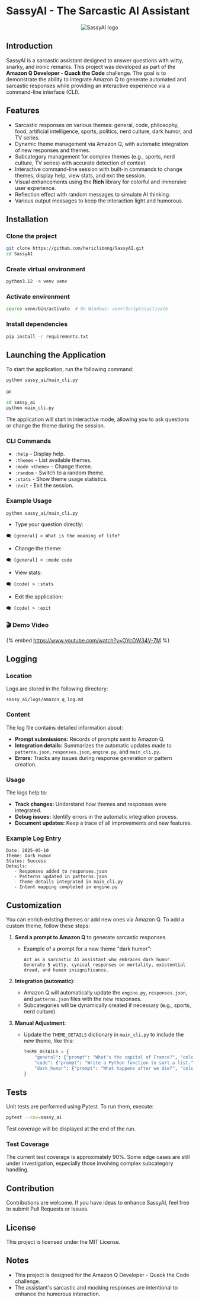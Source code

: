 # SassyAI - The Sarcastic AI Assistant

<p align="center">
   <img src="media/sassy_ai_picture.png" alt="SassyAI logo" />
</p>

## Introduction

SassyAI is a sarcastic assistant designed to answer questions with witty, snarky, and ironic remarks. This project was developed as part of the **Amazon Q Developer - Quack the Code** challenge. The goal is to demonstrate the ability to integrate Amazon Q to generate automated and sarcastic responses while providing an interactive experience via a command-line interface (CLI).

## Features

* Sarcastic responses on various themes: general, code, philosophy, food, artificial intelligence, sports, politics, nerd culture, dark humor, and TV series.
* Dynamic theme management via Amazon Q, with automatic integration of new responses and themes.
* Subcategory management for complex themes (e.g., sports, nerd culture, TV series) with accurate detection of context.
* Interactive command-line session with built-in commands to change themes, display help, view stats, and exit the session.
* Visual enhancements using the **Rich** library for colorful and immersive user experience.
* Reflection effect with random messages to simulate AI thinking.
* Various output messages to keep the interaction light and humorous.

## Installation

### Clone the project

```bash
git clone https://github.com/hericlibong/SassyAI.git
cd SassyAI
```

### Create virtual environment

```bash
python3.12 -m venv venv
```

### Activate environment

```bash
source venv/bin/activate  # On Windows: venv\Scripts\activate
```

### Install dependencies

```bash
pip install -r requirements.txt
```

## Launching the Application

To start the application, run the following command:

```bash
python sassy_ai/main_cli.py
```

or

```bash
cd sassy_ai
python main_cli.py
```

The application will start in interactive mode, allowing you to ask questions or change the theme during the session.

### CLI Commands

* `:help` - Display help.
* `:themes` - List available themes.
* `:mode <theme>` - Change theme.
* `:random` - Switch to a random theme.
* `:stats` - Show theme usage statistics.
* `:exit` - Exit the session.

### Example Usage

```bash
python sassy_ai/main_cli.py
```

* Type your question directly:

```
🗨️ [general] > What is the meaning of life?
```

* Change the theme:

```
🗨️ [general] > :mode code
```

* View stats:

```
🗨️ [code] > :stats
```

* Exit the application:

```
🗨️ [code] > :exit
```



### 🎬 Demo Video
{% embed https://www.youtube.com/watch?v=OYcGW34V-7M %}


## Logging

### Location

Logs are stored in the following directory:

```
sassy_ai/logs/amazon_q_log.md
```

### Content

The log file contains detailed information about:

- **Prompt submissions:** Records of prompts sent to Amazon Q.
- **Integration details:** Summarizes the automatic updates made to `patterns.json`, `responses.json`, `engine.py`, and `main_cli.py`.
- **Errors:** Tracks any issues during response generation or pattern creation.

### Usage

The logs help to:

- **Track changes:** Understand how themes and responses were integrated.
- **Debug issues:** Identify errors in the automatic integration process.
- **Document updates:** Keep a trace of all improvements and new features.

### Example Log Entry

```
Date: 2025-05-10
Theme: Dark Humor
Status: Success
Details:
   - Responses added to responses.json
   - Patterns updated in patterns.json
   - Theme details integrated in main_cli.py
   - Intent mapping completed in engine.py
```



## Customization

You can enrich existing themes or add new ones via Amazon Q. To add a custom theme, follow these steps:

1. **Send a prompt to Amazon Q** to generate sarcastic responses.

   * Example of a prompt for a new theme "dark humor":

     ```
     Act as a sarcastic AI assistant who embraces dark humor. Generate 5 witty, cynical responses on mortality, existential dread, and human insignificance.
     ```

2. **Integration (automatic)**:

   * Amazon Q will automatically update the `engine.py`, `responses.json`, and `patterns.json` files with the new responses.
   * Subcategories will be dynamically created if necessary (e.g., sports, nerd culture).

3. **Manual Adjustment**:

   * Update the `THEME_DETAILS` dictionary in `main_cli.py` to include the new theme, like this:

     ```python
     THEME_DETAILS = {
         "general": {"prompt": "What's the capital of France?", "color": "cyan", "emoji": "💡"},
         "code": {"prompt": "Write a Python function to sort a list.", "color": "green", "emoji": "💻"},
         "dark_humor": {"prompt": "What happens after we die?", "color": "bright_black", "emoji": "💀"}
     }
     ```

## Tests

Unit tests are performed using Pytest. To run them, execute:

```bash
pytest --cov=sassy_ai
```

Test coverage will be displayed at the end of the run.

### Test Coverage

The current test coverage is approximately 90%. Some edge cases are still under investigation, especially those involving complex subcategory handling.

## Contribution

Contributions are welcome. If you have ideas to enhance SassyAI, feel free to submit Pull Requests or Issues.

## License

This project is licensed under the MIT License.

## Notes

* This project is designed for the Amazon Q Developer - Quack the Code challenge.
* The assistant's sarcastic and mocking responses are intentional to enhance the humorous interaction.
